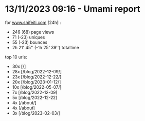 # 13/11/2023 09:16 - Umami report
for www.shifeiti.com [24h] :

 - 246 (68) page views
 - 71 (-23) uniques
 - 55 (-23) bounces
 - 2h 21' 45'' (-1h 25' 39'') totaltime


top 10 urls:
 - 30x [/]
 - 28x [/blog/2022-12-09/]
 - 23x [/blog/2022-12-22/]
 - 20x [/blog/2023-01-12/]
 - 10x [/blog/2022-05-07/]
 - 7x [/blog/2022-12-09]
 - 5x [/blog/2022-12-22]
 - 4x [/about/]
 - 4x [/about]
 - 3x [/blog/2023-02-03/]


